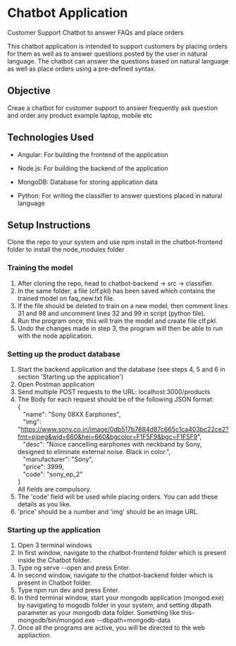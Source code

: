 # Chatbot Application

Customer Support Chatbot to answer FAQs and place orders

This chatbot application is intended to support customers by placing orders for them as well as to answer questions posted by the user in natural language. The chatbot can answer the questions based on natural language as well as place orders using a pre-defined syntax.

## Objective

Creae a chatbot for customer support to answer frequently ask question and order any product example laptop, mobile etc

## Technologies Used

* Angular: For building the frontend of the application

* Node.js: For building the backend of the application

* MongoDB: Database for storing application data

* Python: For writing the classifier to answer questions placed in natural language

## Setup Instructions

Clone the repo to your system and use npm install in the chatbot-frontend folder to install the node_modules folder

### Training the model

1. After cloning the repo, head to chatbot-backend -> src -> classifier.
2. In the same folder, a file (clf.pkl) has been saved which contains the trained model on faq_new.txt file.
3. If the file should be deleted to train on a new model, then comment lines 31 and 98 and uncomment lines 32 and 99 in script (python file).
4. Run the program once, this will train the model and create file clf.pkl.
5. Undo the changes made in step 3, the program will then be able to run with the node application.

### Setting up the product database

1. Start the backend application and the database (see steps 4, 5 and 6 in section 'Starting up the application')
2. Open Postman application
3. Send multiple POST requests to the URL: localhost:3000/products
4. The Body for each request should be of the following JSON format:  
{  
&nbsp;&nbsp;&nbsp;"name": "Sony 08XX Earphones",  
&nbsp;&nbsp;&nbsp;"img": "https://www.sony.co.in/image/0db517b7884d87c665c1ca403bc22ce2?fmt=pjpeg&wid=660&hei=660&bgcolor=F1F5F9&bgc=F1F5F9",  
&nbsp;&nbsp;&nbsp;"desc": "Noice cancelling earphones with neckband by Sony, designed to eliminate external noise. Black in color.",  
&nbsp;&nbsp;&nbsp;"manufacturer": "Sony",  
&nbsp;&nbsp;&nbsp;"price": 3999,  
&nbsp;&nbsp;&nbsp;"code": "sony_ep_2"  
}  
All fields are compulsory.
5. The 'code' field will be used while placing orders. You can add these details as you like.
6. 'price' should be a number and 'img' should be an image URL.

### Starting up the application

1. Open 3 terminal windows
2. In first window, navigate to the chatbot-frontend folder which is present inside the Chatbot folder.
3. Type ng serve --open and press Enter.
4. In second window, navigate to the chatbot-backend folder which is present in Chatbot folder.
5. Type npm run dev and press Enter.
6. In third terminal window, start your mongodb application (mongod.exe) by navigating to mogodb folder
in your system, and setting dbpath parameter as your mongodb data folder. Something like this-
mongodb/bin/mongod.exe --dbpath=mongodb-data
7. Once all the programs are active, you will be directed to the web appliaction.
